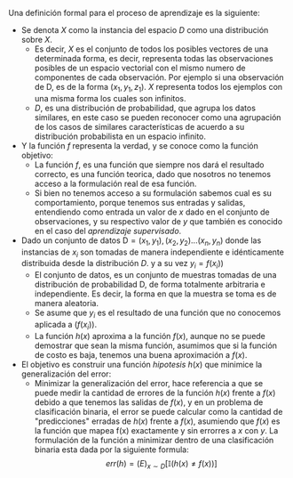 Una definición formal para el proceso de aprendizaje es la siguiente: 
- Se denota $X$ como la instancia del espacio $D$ como una distribución sobre $X$.
	- Es decir, $X$ es el conjunto de todos los posibles vectores de una determinada forma, es decir, representa todas las observaciones posibles de un espacio vectorial con el mismo numero de componentes de cada observación. Por ejemplo si una observación de D, es de la forma $(x_1, y_1, z_1)$. $X$ representa todos los ejemplos con una misma forma los cuales son infinitos.
	- $D$, es una distribución de probabilidad, que agrupa los datos similares, en este caso se pueden reconocer como una agrupación de los casos de similares características de acuerdo a su distribución probabilista en un espacio infinito. 
- Y la función $f$ representa la verdad, y se conoce como la función objetivo:
	- La función $f$, es una función que siempre nos dará el resultado correcto, es una función teorica, dado que nosotros no tenemos acceso a la formulación real de esa función. 
	- Si bien no tenemos acceso a su formulación sabemos cual es su comportamiento, porque tenemos sus entradas y salidas, entendiendo como entrada un valor de $x$ dado en el conjunto de observaciones, y su respectivo valor de $y$ que también es conocido en el caso del *aprendizaje supervisado*.
- Dado un conjunto de datos $\text{D} = {(x_1,y_1), (x_2,y_2)...(x_n,y_n)}$ donde las instancias de $x_i$ son tomadas de manera independiente e idénticamente distribuida desde la distribución $D$. y a su vez $y_i = f(x_i))$
	- El conjunto de datos, es un conjunto de muestras tomadas de una distribución de probabilidad D, de forma totalmente arbitraria e independiente. Es decir, la forma en que la muestra se toma es de manera aleatoria.
	- Se asume que $y_i$ es el resultado de una función que no conocemos aplicada a $(f(x_i))$.
	- La función $h(x)$ aproxima a la función $f(x)$, aunque no se puede demostrar que sean la misma función, asumimos que si la función de costo es baja, tenemos una buena aproximación a $f(x)$.
- El objetivo es construir una función *hipotesis* $h(x)$ que minimice la generalización del error:
	- Minimizar la generalización del error, hace referencia a que se puede medir la cantidad de errores de la función $h(x)$ frente a $f(x)$ debido a que tenemos las salidas de $f(x)$, y en un problema de clasificación binaria, el error se puede calcular como la cantidad de "predicciones" erradas de $h(x)$ frente a $f(x)$, asumiendo que $f(x)$ es la función que mapea f(x)  exactamente y sin errorres a $x$ con $y$.
La formulación de la función a minimizar dentro de una clasificación binaria esta dada por la siguiente formula:
$$
err(h) = \mathbb(E)_{x \sim D}[\mathbb{I}(h(x) \neq f(x))]
$$


